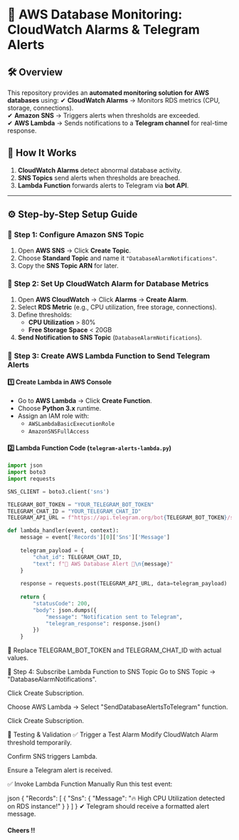 # 📌 AWS Database Monitoring: CloudWatch Alarms & Telegram Alerts

## 🛠 Overview
This repository provides an **automated monitoring solution for AWS databases** using:
✔ **CloudWatch Alarms** → Monitors RDS metrics (CPU, storage, connections).  
✔ **Amazon SNS** → Triggers alerts when thresholds are exceeded.  
✔ **AWS Lambda** → Sends notifications to a **Telegram channel** for real-time response.  

## 🚀 How It Works
1. **CloudWatch Alarms** detect abnormal database activity.
2. **SNS Topics** send alerts when thresholds are breached.
3. **Lambda Function** forwards alerts to Telegram via **bot API**.

---

## ⚙️ **Step-by-Step Setup Guide**

### 🔹 **Step 1: Configure Amazon SNS Topic**
1. Open **AWS SNS** → Click **Create Topic**.
2. Choose **Standard Topic** and name it `"DatabaseAlarmNotifications"`.
3. Copy the **SNS Topic ARN** for later.

### 🔹 **Step 2: Set Up CloudWatch Alarm for Database Metrics**
1. Open **AWS CloudWatch** → Click **Alarms** → **Create Alarm**.
2. Select **RDS Metric** (e.g., CPU utilization, free storage, connections).
3. Define thresholds:
   - **CPU Utilization** > 80%
   - **Free Storage Space** < 20GB
4. **Send Notification to SNS Topic** (`DatabaseAlarmNotifications`).

### 🔹 **Step 3: Create AWS Lambda Function to Send Telegram Alerts**
#### 1️⃣ **Create Lambda in AWS Console**
- Go to **AWS Lambda** → Click **Create Function**.
- Choose **Python 3.x** runtime.
- Assign an IAM role with:
  - `AWSLambdaBasicExecutionRole`
  - `AmazonSNSFullAccess`

#### 2️⃣ **Lambda Function Code (`telegram-alerts-lambda.py`)**
```python
import json
import boto3
import requests

SNS_CLIENT = boto3.client('sns')

TELEGRAM_BOT_TOKEN = "YOUR_TELEGRAM_BOT_TOKEN"
TELEGRAM_CHAT_ID = "YOUR_TELEGRAM_CHAT_ID"
TELEGRAM_API_URL = f"https://api.telegram.org/bot{TELEGRAM_BOT_TOKEN}/sendMessage"

def lambda_handler(event, context):
    message = event['Records'][0]['Sns']['Message']
    
    telegram_payload = {
        "chat_id": TELEGRAM_CHAT_ID,
        "text": f"🚨 AWS Database Alert 🚨\n{message}"
    }
    
    response = requests.post(TELEGRAM_API_URL, data=telegram_payload)
    
    return {
        "statusCode": 200,
        "body": json.dumps({
            "message": "Notification sent to Telegram",
            "telegram_response": response.json()
        })
    }
```
📌 Replace TELEGRAM_BOT_TOKEN and TELEGRAM_CHAT_ID with actual values.

🔹 Step 4: Subscribe Lambda Function to SNS Topic
Go to SNS Topic → "DatabaseAlarmNotifications".

Click Create Subscription.

Choose AWS Lambda → Select "SendDatabaseAlertsToTelegram" function.

Click Create Subscription.

🎯 Testing & Validation
✅ Trigger a Test Alarm
Modify CloudWatch Alarm threshold temporarily.

Confirm SNS triggers Lambda.

Ensure a Telegram alert is received.

✅ Invoke Lambda Function Manually
Run this test event:

json
{
  "Records": [
    {
      "Sns": {
        "Message": "🔥 High CPU Utilization detected on RDS instance!"
      }
    }
  ]
}
✔ Telegram should receive a formatted alert message.

#### Cheers !!
